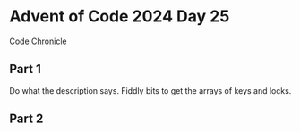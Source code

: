 # Advent of Code 2024 Day 25
[Code Chronicle](https://adventofcode.com/2024/day/25)

## Part 1

Do what the description says. Fiddly bits to get the arrays of keys and locks.

## Part 2 
